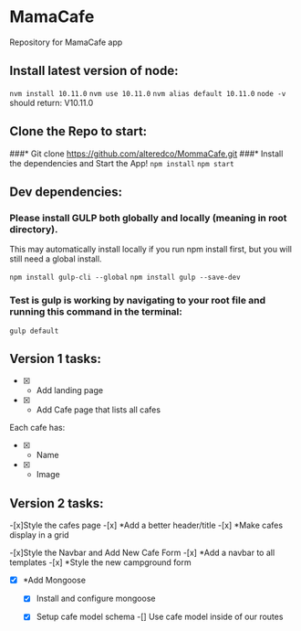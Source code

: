 # MamaCafe
Repository for MamaCafe app

## Install latest version of node:
`nvm install 10.11.0`
`nvm use 10.11.0`
`nvm alias default 10.11.0`
`node -v`
should return: V10.11.0

## Clone the Repo to start:
###* Git clone https://github.com/alteredco/MommaCafe.git
###* Install the dependencies and Start the App!
`npm install`
`npm start`


## Dev dependencies:
### Please install GULP both globally and locally (meaning in root directory). 
This may automatically install locally if you run npm install first, but you will still need a global install.

  `npm install gulp-cli --global`
  `npm install gulp --save-dev`

### Test is gulp is working by navigating to your root file and running this command in the terminal:

  `gulp default`

## Version 1 tasks:

  -[x] * Add landing page
  -[x] * Add Cafe page that lists all cafes

  Each cafe has:

  -[x] * Name
  -[x] * Image

## Version 2 tasks:
  
  -[x]Style the cafes page
    -[x] *Add a better header/title
    -[x] *Make cafes display in a grid
  
  -[x]Style the Navbar and Add New Cafe Form
    -[x] *Add a navbar to all templates
    -[x] *Style the new campground form
  
  -[x] *Add Mongoose
     -[x] Install and configure mongoose
     -[x] Setup cafe model schema
     -[] Use cafe model inside of our routes
    
